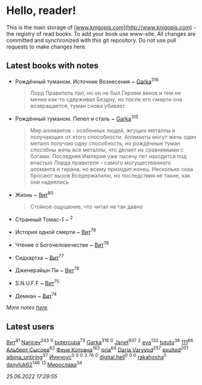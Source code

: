 # Hello, reader!
This is the main storage of [www.knigopis.com](http://www.knigopis.com) - the registry of read books.
To add your book use www-site. All changes are committed and synchronized with this git repository.
Do not use pull requests to make changes here.


## Latest books with notes
* Рождённый туманом. Источник Вознесения ~ [Garka](users/115/115753719718250012620-google)<sup>316</sup>
    > Лорд Правитель пал, но он не был Героем веков и тем не менее как-то сдерживал Бездну, но после его смерти она возвращается, туман снова убивает.

* Рождённый туманом. Пепел и сталь ~ [Garka](users/115/115753719718250012620-google)<sup>315</sup>
    > Мир аломантов - особенных людей, жгущих металлы и получающих от этого способности. Аломанты могут жечь один металл получаю одну способность, но рождённые туман способны жечь все металлы, что делает их сравнимыми с богами. 
    > Последняя Империя уже тысячу лет находится под властью Лорда правителя - самого могущественного аломанта и тирана, но всему приходит конец. Несколько скаа бросают вызов Вседержатилю, но последствия не такие, как они надеялись

* Жизнь ~ [Вит](users/300/300273923-vkontakte)<sup>80</sup>
    > Стойкое ощущение, что читал не так давно

* Странный Томас-1 ~ [](users/100/100097069456712612136-google)<sup>2</sup>

* История одной смерти ~ [Вит](users/300/300273923-vkontakte)<sup>79</sup>

* Чтение о Богочеловечестве ~ [Вит](users/300/300273923-vkontakte)<sup>78</sup>

* Сидхартха ~ [Вит](users/300/300273923-vkontakte)<sup>77</sup>

* Дженерэйшн Пи ~ [Вит](users/300/300273923-vkontakte)<sup>76</sup>

* S.N.U.F.F ~ [Вит](users/300/300273923-vkontakte)<sup>75</sup>

* Демиан ~ [Вит](users/300/300273923-vkontakte)<sup>74</sup>


_More notes [here](latest_books_with_notes.md)._


## Latest users
[Вит](users/300/300273923-vkontakte)<sup>81</sup> 
[Naricev](users/107/107090515204537133928-google)<sup>243</sup> 
[](users/220/2203011-vkontakte)<sup>0</sup> 
[butercupa](users/193/193697993-vkontakte)<sup>73</sup> 
[Garka](users/115/115753719718250012620-google)<sup>316</sup> 
[](users/108/108992088462396254260-google)<sup>0</sup> 
[Janet](users/108/108113656204404967440-google)<sup>937</sup> 
[](users/100/100097069456712612136-google)<sup>2</sup> 
[eva](users/111/111656270551033014778-google)<sup>132</sup> 
[tututu](users/135/135685382-vkontakte)<sup>38</sup> 
[111](users/309/309238388536274478-mailru)<sup>66</sup> 
[Альберт Сысоев](users/474/47446642-vkontakte)<sup>62</sup> 
[Феня Котовна](users/109/109746193906459706720-google)<sup>163</sup> 
[pria](users/128/128917939-vkontakte)<sup>64</sup> 
[Daria Varyvod](users/829/829893410524253-facebook)<sup>257</sup> 
[exulted](users/100/100599204551896265722-google)<sup>201</sup> 
[albina_untiring](users/257/2579695-vkontakte)<sup>37</sup> 
[Иннчоус](users/584/584548489-vkontakte)<sup>0</sup> 
[](users/113/113308925972173799436-google)<sup>0</sup> 
[](users/100/10038681-vkontakte)<sup>0</sup> 
[](users/115/115058436318443463985-google)<sup>3</sup> 
[](users/153/1537586159620888-facebook)<sup>76</sup> 
[](users/106/106089272412244528912-google)<sup>0</sup> 
[digital.hell](users/408/408598507-yandex)<sup>0</sup> 
[](users/118/118100475290024631360-google)<sup>0</sup> 
[](users/113/113407984384376187261-google)<sup>0</sup> 
[rakahosha](users/100/100759961280206170633-google)<sup>0</sup> 
[danyluk62](users/374/374149854-vkontakte)<sup>146</sup> 
[](users/101/101923253879668330026-google)<sup>13</sup> 
[Мирослава](users/106/106107989792957993574-google)<sup>34</sup> 


_25.06.2022 17:29:55_
